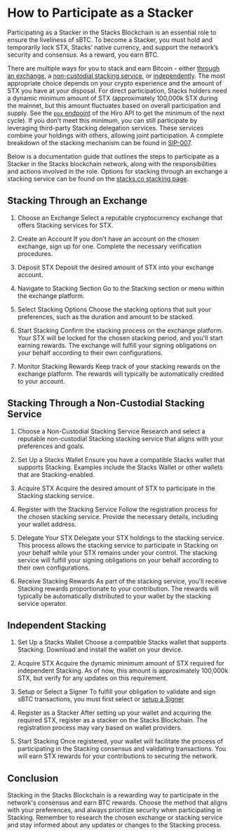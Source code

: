 # How to Participate as a Stacker

Participating as a Stacker in the Stacks Blockchain is an essential role to ensure the liveliness of sBTC. To become a Stacker, you must hold and temporarily lock STX, Stacks’ native currency, and support the network’s security and consensus. As a reward, you earn BTC.

There are multiple ways for you to stack and earn Bitcoin - either [through an exchange](#stacking-through-an-exchange), a [non-custodial stacking service](#stacking-through-a-non-custodial-stacking-service), or [independently](#independent-stacking). The most appropriate choice depends on your crypto experience and the amount of STX you have at your disposal. For direct participation, Stacks holders need a dynamic minimum amount of STX (approximately 100,000k STX during the mainnet, but this amount fluctuates based on overall participation and supply. See the [`pox` endpoint](https://docs.hiro.so/api#tag/Info/operation/get_pox_info) of the Hiro API to get the minimum of the next cycle). If you don't meet this minimum, you can still participate by leveraging third-party Stacking delegation services. These services combine your holdings with others, allowing joint participation. A complete breakdown of the stacking mechanism can be found in [SIP-007](https://github.com/stacksgov/sips/blob/main/sips/sip-007/sip-007-stacking-consensus.md).

Below is a documentation guide that outlines the steps to participate as a Stacker in the Stacks blockchain network, along with the responsibilities and actions involved in the role. Options for stacking through an exchange a stacking service can be found on the [stacks.co stacking page](https://www.stacks.co/learn/stacking#startstacking).

## Stacking Through an Exchange

1. Choose an Exchange
   Select a reputable cryptocurrency exchange that offers Stacking services for STX.

2. Create an Account
   If you don't have an account on the chosen exchange, sign up for one. Complete the necessary verification procedures.

3. Deposit STX
   Deposit the desired amount of STX into your exchange account.

4. Navigate to Stacking Section
   Go to the Stacking section or menu within the exchange platform.

5. Select Stacking Options
   Choose the stacking options that suit your preferences, such as the duration and amount to be stacked.

6. Start Stacking
   Confirm the stacking process on the exchange platform. Your STX will be locked for the chosen stacking period, and you'll start earning rewards. The exchange will fulfill your signing obligations on your behalf according to their own configurations.

7. Monitor Stacking Rewards
   Keep track of your stacking rewards on the exchange platform. The rewards will typically be automatically credited to your account.

## Stacking Through a Non-Custodial Stacking Service

1. Choose a Non-Custodial Stacking Service
   Research and select a reputable non-custodial Stacking stacking service that aligns with your preferences and goals.

2. Set Up a Stacks Wallet
   Ensure you have a compatible Stacks wallet that supports Stacking. Examples include the Stacks Wallet or other wallets that are Stacking-enabled.

3. Acquire STX
   Acquire the desired amount of STX to participate in the Stacking stacking service.

4. Register with the Stacking Service
   Follow the registration process for the chosen stacking service. Provide the necessary details, including your wallet address.

5. Delegate Your STX
   Delegate your STX holdings to the stacking service. This process allows the stacking service to participate in Stacking on your behalf while your STX remains under your control. The stacking service will fulfill your signing obligations on your behalf according to their own configurations.

6. Receive Stacking Rewards
   As part of the stacking service, you'll receive Stacking rewards proportionate to your contribution. The rewards will typically be automatically distributed to your wallet by the stacking service operator.

## Independent Stacking

1. Set Up a Stacks Wallet
   Choose a compatible Stacks wallet that supports Stacking. Download and install the wallet on your device.

2. Acquire STX
   Acquire the dynamic minimum amount of STX required for independent Stacking. As of now, this amount is approximately 100,000k STX, but verify for any updates on this requirement.

3. Setup or Select a Signer
   To fulfill your obligation to validate and sign sBTC transactions, you must first select or [setup a Signer](how-to-signer.md)

4. Register as a Stacker
   After setting up your wallet and acquiring the required STX, register as a stacker on the Stacks Blockchain. The registration process may vary based on wallet providers.

5. Start Stacking
   Once registered, your wallet will facilitate the process of participating in the Stacking consensus and validating transactions. You will earn STX rewards for your contributions to securing the network.

## Conclusion

Stacking in the Stacks Blockchain is a rewarding way to participate in the network's consensus and earn BTC rewards. Choose the method that aligns with your preferences, and always prioritize security when participating in Stacking. Remember to research the chosen exchange or stacking service and stay informed about any updates or changes to the Stacking process.

